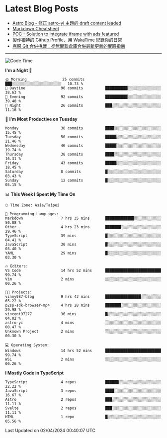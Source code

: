 # Latest Blog Posts
<!-- BLOG-POST-LIST:START -->
- [Astro Blog - 修正 astro-yi 主題的 draft content leaded](https://blog.vinny987.xyz/blog/2024/astro-blog-fixed-the-issue-of-draft-content-leakage-in-the-astro-yi-theme/)
- [Markdown Cheatsheet](https://blog.vinny987.xyz/blog/2024/markdown-cheatsheet/)
- [POC - Solution to integrate iframe with ads featured](https://blog.vinny987.xyz/blog/2024/poc-solution-to-integrate-iframe-with-ads-featured/)
- [製作獨特的 Github Profile、用 WakaTime 紀錄你的日常](https://blog.vinny987.xyz/blog/2024/create-a-unique-github-profile-and-track-your-daily-activities-with-wakatime/)
- [克服 Git 合併挑戰：從無關聯倉庫合併最新更新的實踐指南](https://blog.vinny987.xyz/blog/2024/overcoming-git-merge-challenges-a-practical-guide-to-merging-updates-from-unrelated-repositories/)
<!-- BLOG-POST-LIST:END -->

---

<!--START_SECTION:waka-->
![Code Time](http://img.shields.io/badge/Code%20Time-11%20hrs%2043%20mins-blue)

**I'm a Night 🦉** 

```text
🌞 Morning                25 commits          ███░░░░░░░░░░░░░░░░░░░░░░   10.73 % 
🌆 Daytime                90 commits          ██████████░░░░░░░░░░░░░░░   38.63 % 
🌃 Evening                92 commits          ██████████░░░░░░░░░░░░░░░   39.48 % 
🌙 Night                  26 commits          ███░░░░░░░░░░░░░░░░░░░░░░   11.16 % 
```
📅 **I'm Most Productive on Tuesday** 

```text
Monday                   36 commits          ████░░░░░░░░░░░░░░░░░░░░░   15.45 % 
Tuesday                  50 commits          █████░░░░░░░░░░░░░░░░░░░░   21.46 % 
Wednesday                46 commits          █████░░░░░░░░░░░░░░░░░░░░   19.74 % 
Thursday                 38 commits          ████░░░░░░░░░░░░░░░░░░░░░   16.31 % 
Friday                   43 commits          █████░░░░░░░░░░░░░░░░░░░░   18.45 % 
Saturday                 8 commits           █░░░░░░░░░░░░░░░░░░░░░░░░   03.43 % 
Sunday                   12 commits          █░░░░░░░░░░░░░░░░░░░░░░░░   05.15 % 
```


📊 **This Week I Spent My Time On** 

```text
🕑︎ Time Zone: Asia/Taipei

💬 Programming Languages: 
Markdown                 7 hrs 35 mins       █████████████░░░░░░░░░░░░   50.88 % 
Other                    4 hrs 23 mins       ███████░░░░░░░░░░░░░░░░░░   29.46 % 
TypeScript               39 mins             █░░░░░░░░░░░░░░░░░░░░░░░░   04.41 % 
JavaScript               30 mins             █░░░░░░░░░░░░░░░░░░░░░░░░   03.40 % 
YAML                     29 mins             █░░░░░░░░░░░░░░░░░░░░░░░░   03.30 % 

🔥 Editors: 
VS Code                  14 hrs 52 mins      █████████████████████████   99.74 % 
Vim                      2 mins              ░░░░░░░░░░░░░░░░░░░░░░░░░   00.26 % 

🐱‍💻 Projects: 
vinny987-blog            9 hrs 43 mins       ████████████████░░░░░░░░░   65.22 % 
p2sp-sdk-browser-mp4     4 hrs 28 mins       ███████░░░░░░░░░░░░░░░░░░   29.98 % 
vincent97277             36 mins             █░░░░░░░░░░░░░░░░░░░░░░░░   04.02 % 
astro-yi                 4 mins              ░░░░░░░░░░░░░░░░░░░░░░░░░   00.47 % 
Unknown Project          2 mins              ░░░░░░░░░░░░░░░░░░░░░░░░░   00.30 % 

💻 Operating System: 
Windows                  14 hrs 52 mins      █████████████████████████   99.74 % 
WSL                      2 mins              ░░░░░░░░░░░░░░░░░░░░░░░░░   00.26 % 
```

**I Mostly Code in TypeScript** 

```text
TypeScript               4 repos             ██████░░░░░░░░░░░░░░░░░░░   22.22 % 
JavaScript               3 repos             ████░░░░░░░░░░░░░░░░░░░░░   16.67 % 
Astro                    2 repos             ███░░░░░░░░░░░░░░░░░░░░░░   11.11 % 
Svelte                   2 repos             ███░░░░░░░░░░░░░░░░░░░░░░   11.11 % 
HTML                     1 repo              █░░░░░░░░░░░░░░░░░░░░░░░░   05.56 % 
```




 Last Updated on 02/04/2024 00:40:07 UTC
<!--END_SECTION:waka-->

<!--
**vincent97277/vincent97277** is a ✨ _special_ ✨ repository because its `README.md` (this file) appears on your GitHub profile.

Here are some ideas to get you started:

- 🔭 I’m currently working on ...
- 🌱 I’m currently learning ...
- 👯 I’m looking to collaborate on ...
- 🤔 I’m looking for help with ...
- 💬 Ask me about ...
- 📫 How to reach me: ...
- 😄 Pronouns: ...
- ⚡ Fun fact: ...
-->
